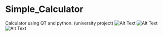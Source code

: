# Simple_Calculator
Calculator using QT and python. (university project)
![Alt Text](URL_of_Your_Image)
![Alt Text](URL_of_Your_Image)
![Alt Text](URL_of_Your_Image)
